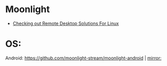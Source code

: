 # Moonlight
- [Checking out Remote Desktop Solutions For Linux](https://youtu.be/nfx8MXkExLk)

# OS:
Android: https://github.com/moonlight-stream/moonlight-android | [mirror:](https://github.com/Unicorn-OS/moonlight-android)

